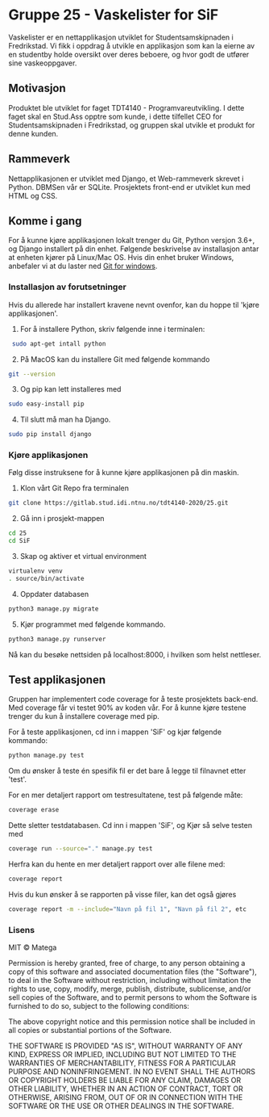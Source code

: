 # Gruppe 25 - Vaskelister for SiF

Vaskelister er en nettapplikasjon utviklet for Studentsamskipnaden i Fredrikstad.
Vi fikk i oppdrag å utvikle en applikasjon som kan la eierne av en studentby holde oversikt
over deres beboere, og hvor godt de utfører sine vaskeoppgaver.

## Motivasjon

Produktet ble utviklet for faget TDT4140 - Programvareutvikling. I dette faget skal en Stud.Ass
opptre som kunde, i dette tilfellet CEO for Studentsamskipnaden i Fredrikstad, og gruppen skal utvikle et
produkt for denne kunden. 

## Rammeverk

Nettapplikasjonen er utviklet med Django, et Web-rammeverk skrevet i Python.
DBMSen vår er SQLite. Prosjektets front-end er utviklet kun med HTML og CSS.

## Komme i gang

For å kunne kjøre applikasjonen lokalt trenger du Git, Python versjon 3.6+, og Django installert på din enhet. Følgende
beskrivelse av installasjon antar at enheten kjører på Linux/Mac OS. Hvis din enhet bruker Windows, anbefaler vi at du laster ned 
[Git for windows](https://gitforwindows.org).

### Installasjon av forutsetninger

Hvis du allerede har installert kravene nevnt ovenfor, kan du hoppe til 'kjøre applikasjonen'.

1. For å installere Python, skriv følgende inne i terminalen:

```bash
 sudo apt-get intall python
```

2. På MacOS kan du installere Git med følgende kommando

```bash
git --version
```

3. Og pip kan lett installeres med 

```bash
sudo easy-install pip
```

4. Til slutt må man ha Django.

```bash
sudo pip install django
```

### Kjøre applikasjonen

Følg disse instruksene for å kunne kjøre applikasjonen på din maskin.

1. Klon vårt Git Repo fra terminalen

```bash
git clone https://gitlab.stud.idi.ntnu.no/tdt4140-2020/25.git
```

2. Gå inn i prosjekt-mappen 

```bash
cd 25
cd SiF
```

3. Skap og aktiver et virtual environment

```bash
virtualenv venv
. source/bin/activate
```

4. Oppdater databasen

```bash
python3 manage.py migrate
```

5. Kjør programmet med følgende kommando.

```bash
python3 manage.py runserver
```

Nå kan du besøke nettsiden på localhost:8000, i hvilken som helst nettleser.

## Test applikasjonen

Gruppen har implementert code coverage for å teste prosjektets back-end. Med coverage får
vi testet 90% av koden vår. For å kunne kjøre testene trenger du kun å installere coverage 
med pip. 

For å teste applikasjonen, cd inn i mappen 'SiF' og kjør følgende kommando:

```bash
python manage.py test
```

Om du ønsker å teste én spesifik fil er det bare å legge til filnavnet etter 'test'.

For en mer detaljert rapport om testresultatene, test på følgende måte:

```bash
coverage erase
```

Dette sletter testdatabasen. Cd inn i mappen 'SiF', og Kjør så selve testen med

```bash
coverage run --source="." manage.py test
```

Herfra kan du hente en mer detaljert rapport over alle filene med:

```bash
coverage report
```

Hvis du kun ønsker å se rapporten på visse filer, kan det også gjøres

```bash
coverage report -m --include="Navn på fil 1", "Navn på fil 2", etc
```

### Lisens

MIT © Matega

Permission is hereby granted, free of charge, to any person obtaining a copy of this software and associated documentation
files (the "Software"), to deal in the Software without restriction, including without limitation the rights to use, 
copy, modify, merge, publish, distribute, sublicense, and/or sell copies of the Software, and to permit persons to whom 
the Software is furnished to do so, subject to the following conditions:

The above copyright notice and this permission notice shall be included in all copies or substantial portions of the Software.

THE SOFTWARE IS PROVIDED "AS IS", WITHOUT WARRANTY OF ANY KIND, EXPRESS OR IMPLIED, INCLUDING BUT NOT LIMITED TO THE 
WARRANTIES OF MERCHANTABILITY, FITNESS FOR A PARTICULAR PURPOSE AND NONINFRINGEMENT. IN NO EVENT SHALL THE AUTHORS OR 
COPYRIGHT HOLDERS BE LIABLE FOR ANY CLAIM, DAMAGES OR OTHER LIABILITY, WHETHER IN AN ACTION OF CONTRACT, TORT OR OTHERWISE, 
ARISING FROM, OUT OF OR IN CONNECTION WITH THE SOFTWARE OR THE USE OR OTHER DEALINGS IN THE SOFTWARE.

